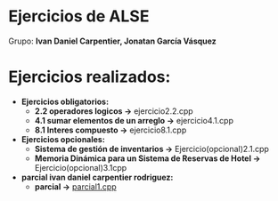 # Ejercicios de ALSE
Grupo: **Ivan Daniel Carpentier, Jonatan García Vásquez**
# Ejercicios realizados:
- **Ejercicios obligatorios:**
    - **2.2 operadores logicos ->** ejercicio2.2.cpp
    - **4.1 sumar elementos de un arreglo ->** ejercicio4.1.cpp
    - **8.1 Interes compuesto ->** ejercicio8.1.cpp
- **Ejercicios opcionales:**
    - **Sistema de gestión de inventarios ->** Ejercicio(opcional)2.1.cpp
    - **Memoria Dinámica para un Sistema de Reservas de Hotel ->** Ejercicio(opcional)3.1cpp
- **parcial ivan daniel carpentier rodriguez:**
    - **parcial ->**  [parcial1.cpp](./parcial1.cpp)
